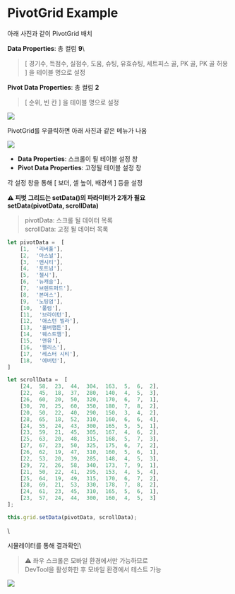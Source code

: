 # PivotGrid Example

아래 사진과 같이 PivotGrid 배치

**Data Properties**: 총 컬럼 **9**\


> \[ 경기수, 득점수, 실점수, 도움, 슈팅, 유효슈팅, 세트피스 골, PK 골, PK 골 허용 ] 을 테이블 명으로 설정

**Pivot Data Properties**: 총 컬럼 **2**

> \[ 순위, 빈 칸 ] 을 테이블 명으로 설정

![](https://wikidocs.net/images/page/276292/pivot_lay.png)

PivotGrid를 우클릭하면 아래 사진과 같은 메뉴가 나옴

![](https://wikidocs.net/images/page/276292/pivot_set.png)

* **Data Properties**: 스크롤이 될 테이블 설정 창
* **Pivot Data Properties**: 고정될 테이블 설정 창

각 설정 창을 통해 \[ 보더, 셀 높이, 배경색 ] 등을 설정

**⚠️ 피벗 그리드는 setData()의 파라미터가 2개가 필요**\
**setData(pivotData, scrollData)**

> pivotData: 스크롤 될 데이터 목록\
> scrollData: 고정 될 데이터 목록

```js
let pivotData =  [
	[1,  '리버풀'],
	[2,  '아스널'],
	[3,  '맨시티'],
	[4,  '토트넘'],
	[5,  '첼시'],
	[6,  '뉴캐슬'],
	[7,  '브렌트퍼드'],
	[8,  '본머스'],
	[9,  '노팅엄'],
	[10,  '풀럼'],
	[11,  '브라이턴'],
	[12,  '애스턴 빌라'],
	[13,  '울버햄튼'],
	[14,  '웨스트햄'],
	[15,  '맨유'],
	[16,  '펠리스'],
	[17,  '레스터 시티'],
	[18,  '에버턴'],
]

let scrollData =  [
	[24,  58,  23,  44,  304,  163,  5,  6,  2],
	[22,  45,  18,  37,  280,  140,  4,  5,  3],
	[26,  60,  20,  50,  320,  170,  6,  7,  1],
	[30,  70,  25,  60,  350,  180,  7,  8,  2],
	[20,  50,  22,  40,  290,  150,  3,  4,  2],
	[28,  65,  18,  52,  310,  160,  6,  6,  4],
	[24,  55,  24,  43,  300,  165,  5,  5,  1],
	[23,  59,  21,  45,  305,  167,  4,  6,  2],
	[25,  63,  20,  48,  315,  168,  5,  7,  3],
	[27,  67,  23,  50,  325,  175,  6,  7,  2],
	[26,  62,  19,  47,  310,  160,  5,  6,  1],
	[22,  53,  20,  39,  285,  148,  4,  5,  3],
	[29,  72,  26,  58,  340,  173,  7,  9,  1],
	[21,  50,  22,  41,  295,  153,  4,  5,  4],
	[25,  64,  19,  49,  315,  170,  6,  7,  2],
	[28,  69,  21,  53,  330,  178,  7,  8,  2],
	[24,  61,  23,  45,  310,  165,  5,  6,  1],
	[23,  57,  24,  44,  300,  160,  4,  5,  3]
];

this.grid.setData(pivotData, scrollData);
```

\


시뮬레이터를 통해 결과확인\


> ⚠️ 좌우 스크롤은 모바일 환경에서만 가능하므로\
> DevTool을 활성화한 후 모바일 환경에서 테스트 가능

![](https://wikidocs.net/images/page/276292/pivot_res.png)
